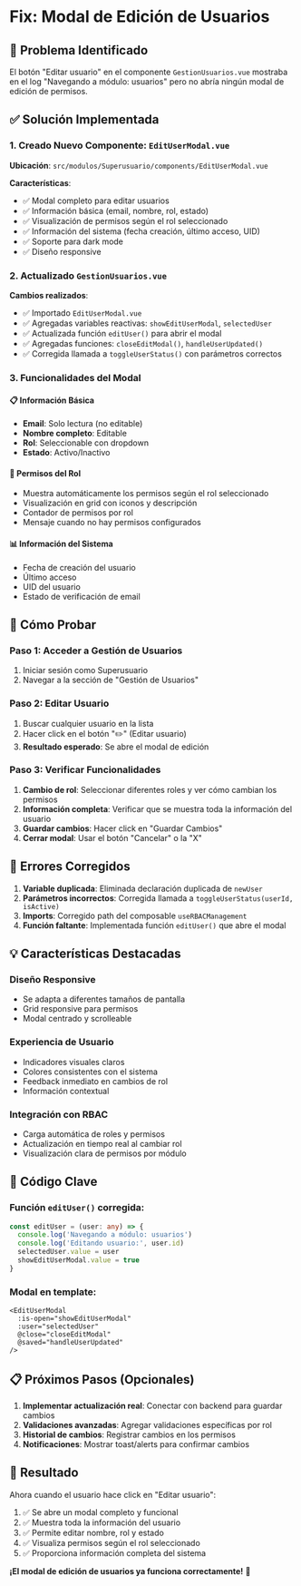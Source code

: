 # Fix: Modal de Edición de Usuarios

## 🎯 Problema Identificado

El botón "Editar usuario" en el componente `GestionUsuarios.vue` mostraba en el log "Navegando a módulo: usuarios" pero no abría ningún modal de edición de permisos.

## ✅ Solución Implementada

### 1. Creado Nuevo Componente: `EditUserModal.vue`

**Ubicación**: `src/modulos/Superusuario/components/EditUserModal.vue`

**Características**:
- ✅ Modal completo para editar usuarios
- ✅ Información básica (email, nombre, rol, estado)
- ✅ Visualización de permisos según el rol seleccionado
- ✅ Información del sistema (fecha creación, último acceso, UID)
- ✅ Soporte para dark mode
- ✅ Diseño responsive

### 2. Actualizado `GestionUsuarios.vue`

**Cambios realizados**:
- ✅ Importado `EditUserModal.vue`
- ✅ Agregadas variables reactivas: `showEditUserModal`, `selectedUser`
- ✅ Actualizada función `editUser()` para abrir el modal
- ✅ Agregadas funciones: `closeEditModal()`, `handleUserUpdated()`
- ✅ Corregida llamada a `toggleUserStatus()` con parámetros correctos

### 3. Funcionalidades del Modal

#### 📋 Información Básica
- **Email**: Solo lectura (no editable)
- **Nombre completo**: Editable
- **Rol**: Seleccionable con dropdown
- **Estado**: Activo/Inactivo

#### 🔐 Permisos del Rol
- Muestra automáticamente los permisos según el rol seleccionado
- Visualización en grid con iconos y descripción
- Contador de permisos por rol
- Mensaje cuando no hay permisos configurados

#### 📊 Información del Sistema
- Fecha de creación del usuario
- Último acceso
- UID del usuario
- Estado de verificación de email

## 🚀 Cómo Probar

### Paso 1: Acceder a Gestión de Usuarios
1. Iniciar sesión como Superusuario
2. Navegar a la sección de "Gestión de Usuarios"

### Paso 2: Editar Usuario
1. Buscar cualquier usuario en la lista
2. Hacer click en el botón "✏️" (Editar usuario)
3. **Resultado esperado**: Se abre el modal de edición

### Paso 3: Verificar Funcionalidades
1. **Cambio de rol**: Seleccionar diferentes roles y ver cómo cambian los permisos
2. **Información completa**: Verificar que se muestra toda la información del usuario
3. **Guardar cambios**: Hacer click en "Guardar Cambios"
4. **Cerrar modal**: Usar el botón "Cancelar" o la "X"

## 🐛 Errores Corregidos

1. **Variable duplicada**: Eliminada declaración duplicada de `newUser`
2. **Parámetros incorrectos**: Corregida llamada a `toggleUserStatus(userId, isActive)`
3. **Imports**: Corregido path del composable `useRBACManagement`
4. **Función faltante**: Implementada función `editUser()` que abre el modal

## 💡 Características Destacadas

### Diseño Responsive
- Se adapta a diferentes tamaños de pantalla
- Grid responsive para permisos
- Modal centrado y scrolleable

### Experiencia de Usuario
- Indicadores visuales claros
- Colores consistentes con el sistema
- Feedback inmediato en cambios de rol
- Información contextual

### Integración con RBAC
- Carga automática de roles y permisos
- Actualización en tiempo real al cambiar rol
- Visualización clara de permisos por módulo

## 🔧 Código Clave

### Función `editUser()` corregida:
```typescript
const editUser = (user: any) => {
  console.log('Navegando a módulo: usuarios')
  console.log('Editando usuario:', user.id)
  selectedUser.value = user
  showEditUserModal.value = true
}
```

### Modal en template:
```vue
<EditUserModal
  :is-open="showEditUserModal"
  :user="selectedUser"
  @close="closeEditModal"
  @saved="handleUserUpdated"
/>
```

## 📋 Próximos Pasos (Opcionales)

1. **Implementar actualización real**: Conectar con backend para guardar cambios
2. **Validaciones avanzadas**: Agregar validaciones específicas por rol
3. **Historial de cambios**: Registrar cambios en los permisos
4. **Notificaciones**: Mostrar toast/alerts para confirmar cambios

## 🎉 Resultado

Ahora cuando el usuario hace click en "Editar usuario":
1. ✅ Se abre un modal completo y funcional
2. ✅ Muestra toda la información del usuario
3. ✅ Permite editar nombre, rol y estado
4. ✅ Visualiza permisos según el rol seleccionado
5. ✅ Proporciona información completa del sistema

**¡El modal de edición de usuarios ya funciona correctamente!** 🎯
